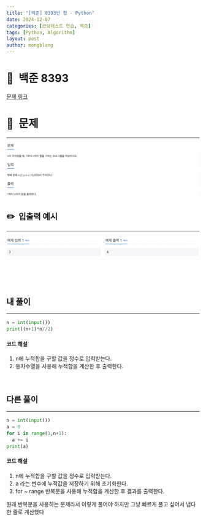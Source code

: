 ```yaml
---
title: "[백준] 8393번 합 - Python"
date: 2024-12-07  
categories: [코딩테스트 연습, 백준]
tags: [Python, Algorithm]
layout: post
author: mongblang
---
```


# 📌&nbsp; **백준 8393**
[문제 링크](https://www.acmicpc.net/problem/8393)  

# 📝&nbsp; **문제**
---
![problem](/assets/img/codingtest-post-img/BJ8393-1.png)



## ✏️&nbsp; **입출력 예시**
---
![example](/assets/img/codingtest-post-img/BJ8393-2.png)



&nbsp;  

&nbsp;   
   


## **내 풀이**  
---  

```python
n = int(input())
print((n+1)*n//2)
```

#### **코드 해설**
1. n에 누적합을 구할 값을 정수로 입력받는다.
2. 등차수열을 사용해 누적합을 계산한 후 출력한다. 
&nbsp;   


&nbsp;   
## **다른 풀이**   
---

```python
n = int(input())
a = 0 
for i in range(1,n+1):
  a += i
print(a)
```
#### **코드 해설**
1. n에 누적합을 구할 값을 정수로 입력받는다.
2. a 라는 변수에 누적값을 저장하기 위해 초기화한다. 
3. for ~ range 반복문을 사용해 누적합을 계산한 후 결과를 출력한다.

원래 반복문을 사용하는 문제라서 이렇게 풀어야 하지만 그냥 빠르게 풀고 싶어서 냅다 한 줄로 계산했다

&nbsp;   

&nbsp;   